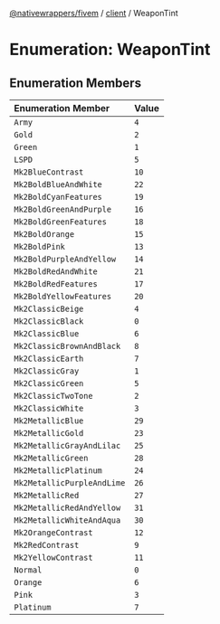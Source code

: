 [@nativewrappers/fivem](../../README.md) / [client](../README.md) / WeaponTint

# Enumeration: WeaponTint

## Enumeration Members

| Enumeration Member | Value |
| :------ | :------ |
| `Army` | `4` |
| `Gold` | `2` |
| `Green` | `1` |
| `LSPD` | `5` |
| `Mk2BlueContrast` | `10` |
| `Mk2BoldBlueAndWhite` | `22` |
| `Mk2BoldCyanFeatures` | `19` |
| `Mk2BoldGreenAndPurple` | `16` |
| `Mk2BoldGreenFeatures` | `18` |
| `Mk2BoldOrange` | `15` |
| `Mk2BoldPink` | `13` |
| `Mk2BoldPurpleAndYellow` | `14` |
| `Mk2BoldRedAndWhite` | `21` |
| `Mk2BoldRedFeatures` | `17` |
| `Mk2BoldYellowFeatures` | `20` |
| `Mk2ClassicBeige` | `4` |
| `Mk2ClassicBlack` | `0` |
| `Mk2ClassicBlue` | `6` |
| `Mk2ClassicBrownAndBlack` | `8` |
| `Mk2ClassicEarth` | `7` |
| `Mk2ClassicGray` | `1` |
| `Mk2ClassicGreen` | `5` |
| `Mk2ClassicTwoTone` | `2` |
| `Mk2ClassicWhite` | `3` |
| `Mk2MetallicBlue` | `29` |
| `Mk2MetallicGold` | `23` |
| `Mk2MetallicGrayAndLilac` | `25` |
| `Mk2MetallicGreen` | `28` |
| `Mk2MetallicPlatinum` | `24` |
| `Mk2MetallicPurpleAndLime` | `26` |
| `Mk2MetallicRed` | `27` |
| `Mk2MetallicRedAndYellow` | `31` |
| `Mk2MetallicWhiteAndAqua` | `30` |
| `Mk2OrangeContrast` | `12` |
| `Mk2RedContrast` | `9` |
| `Mk2YellowContrast` | `11` |
| `Normal` | `0` |
| `Orange` | `6` |
| `Pink` | `3` |
| `Platinum` | `7` |
